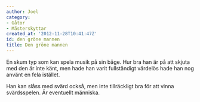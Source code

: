 ```yaml
---
author: Joel
category:
- Gåtor
- Mästerskyttar
created_at: '2012-11-28T10:41:47Z'
id: den gröne mannen
title: Den gröne mannen
---
```

En skum typ som kan spela musik på sin båge. Hur bra han är på att skjuta med den är inte känt, men hade han varit fullständigt värdelös hade han nog använt en fela istället.

Han kan slåss med svärd också, men inte tillräckligt bra för att vinna svärdsspelen. Är eventuellt människa.